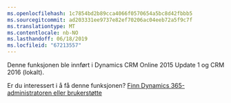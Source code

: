 ```yaml
---
ms.openlocfilehash: 1c7854bd2b89cca4066f0570654a5bc8d42fbbb5
ms.sourcegitcommit: ad203331ee9737e82ef70206ac04eeb72a5f9c7f
ms.translationtype: MT
ms.contentlocale: nb-NO
ms.lasthandoff: 06/18/2019
ms.locfileid: "67213557"
---
```

Denne funksjonen ble innført i Dynamics CRM Online 2015 Update 1 og CRM 2016 (lokalt).  
  
 Er du interessert i å få denne funksjonen? [Finn Dynamics 365-administratoren eller brukerstøtte](../basics/find-administrator-support.md)